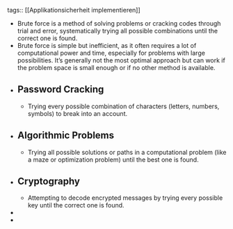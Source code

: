 tags:: [[Applikationsicherheit implementieren]]

- Brute force is a method of solving problems or cracking codes through trial and error, systematically trying all possible combinations until the correct one is found.
- Brute force is simple but inefficient, as it often requires a lot of computational power and time, especially for problems with large possibilities. It’s generally not the most optimal approach but can work if the problem space is small enough or if no other method is available.
- ## Password Cracking
	- Trying every possible combination of characters (letters, numbers, symbols) to break into an account.
- ## Algorithmic Problems
	- Trying all possible solutions or paths in a computational problem (like a maze or optimization problem) until the best one is found.
- ## Cryptography
	- Attempting to decode encrypted messages by trying every possible key until the correct one is found.
-
-